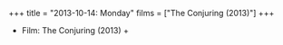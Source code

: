 +++
title = "2013-10-14: Monday"
films = ["The Conjuring (2013)"]
+++


* Film: The Conjuring (2013) +
